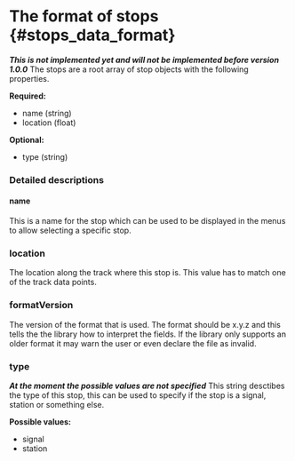 The format of stops {#stops_data_format}
========================

***This is not implemented yet and will not be implemented before version 1.0.0***
The stops are a root array of stop objects with the following properties.

**Required:**

* name (string)
* location (float)

**Optional:**

* type (string)

### Detailed descriptions

#### name

This is a name for the stop which can be used to be displayed in the menus to allow selecting a specific stop.

### location

The location along the track where this stop is.
This value has to match one of the track data points.

### formatVersion

The version of the format that is used.
The format should be x.y.z and this tells the the library how to interpret the fields.
If the library only supports an older format it may warn the user or even declare the file as invalid.

### type

***At the moment the possible values are not specified***
This string desctibes the type of this stop, this can be used to specify if the stop is a signal, station or something else.

**Possible values:**

* signal
* station
